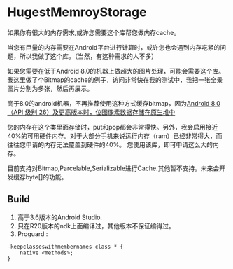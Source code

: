 # HugestMemroyStorage
如果你有很大的内存需求,或许您需要这个库帮您做内存cache。

当您有巨量的内存需要在Android平台进行计算时，或许您也会遇到内存吃紧的问题，所以我做了这个库。（当然，有这种需求的人不多）

如果您需要在低于Android 8.0的机器上做超大的图片处理，可能会需要这个库。我这里做了个Bitmap的cache的例子，访问非常快在我的测试中，我把一张全景图片分割为多张，然后再展示。


高于8.0的android机器，不再推荐使用这种方式缓存bitmap，因为[Android 8.0（API 级别 26）及更高版本时，位图像素数据存储在原生堆中](https://developer.android.google.cn/topic/performance/graphics/manage-memory)

您的内存在这个类里面存储时，put和pop都会非常得快。另外，我会启用接近40%的可用硬件内存。对于大部分手机来说运行内存（ram）已经非常得大，而往往您申请的内存无法覆盖到硬件的40%。
您使用该库，即可申请这么大的内存。

目前支持对Bitmap,Parcelable,Serializable进行Cache.其他暂不支持。未来会开发缓存byte[]的功能。




## Build
1. 高于3.6版本的Android Studio.
2. 只在R20版本的ndk上面编译过，其他版本不保证编得过。
3. Proguard :
```
-keepclasseswithmembernames class * {
    native <methods>;
}
```